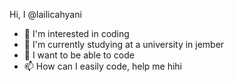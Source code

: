  Hi, I @lailicahyani
- 👀 I'm interested in coding 
- 🌱 I'm currently studying at a university in jember
- 💞️ I want to be able to code 
- 📫 How can I easily code, help me hihi


<!---
lailicahyani/lailicahyani is a ✨ special ✨ repository because its `README.md` (this file) appears on your GitHub profile.
You can click the Preview link to take a look at your changes.
--->
